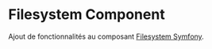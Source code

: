# Filesystem Component

Ajout de fonctionnalités au composant [Filesystem Symfony](https://github.com/symfony/filesystem).
